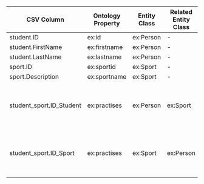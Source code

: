| CSV Column           | Ontology Property | Entity Class | Related Entity Class | Subject Generation     | Join Condition                              |
|----------------------|-------------------|--------------|----------------------|------------------------|---------------------------------------------|
| student.ID           | ex:id             | ex:Person    | -                    | ex:Person/{ID}         | -                                           |
| student.FirstName    | ex:firstname      | ex:Person    | -                    | ex:Person/{ID}         | -                                           |
| student.LastName     | ex:lastname       | ex:Person    | -                    | ex:Person/{ID}         | -                                           |
| sport.ID             | ex:sportid        | ex:Sport     | -                    | ex:Sport/{ID}          | -                                           |
| sport.Description    | ex:sportname      | ex:Sport     | -                    | ex:Sport/{ID}          | -                                           |
| student_sport.ID_Student | ex:practises  | ex:Person    | ex:Sport             | ex:Person/{ID_Student} | ID_Student = student.ID AND ID_Sport = sport.ID |
| student_sport.ID_Sport   | ex:practises  | ex:Sport     | ex:Person            | ex:Sport/{ID_Sport}    | ID_Student = student.ID AND ID_Sport = sport.ID |
